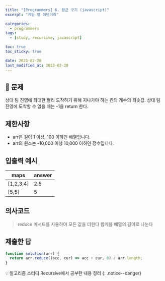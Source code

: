 ```yaml
---
title: "[Programmers] 6. 평균 구기 (javascript)"
excerpt: "게임 맵 최단거리"

categories:
  - programmers
tags:
  - [study, recursive, javascript]

toc: true
toc_sticky: true

date: 2023-02-20
last_modified_at: 2023-02-20
---
```


## 🤔 문제

상대 팀 진영에 최대한 빨리 도착하기 위해 지나가야 하는 칸의 개수의 최솟값.
상대 팀 진영에 도착할 수 없을 때는 -1을 return 한다.

## 제한사항

- arr은 길이 1 이상, 100 이하인 배열입니다.
- arr의 원소는 -10,000 이상 10,000 이하인 정수입니다.

## 입출력 예시

| maps      | answer |
| --------- | ------ |
| [1,2,3,4] | 2.5    |
| [5,5]     | 5      |

## 의사코드

> reduce 메서드를 사용하여 모든 값을 더한다
> 합계를 배열의 길이로 나눈다

## 제출한 답

```javascript
function solution(arr) {
  return arr.reduce((acc, cur) => acc + cur, 0) / arr.length;
}
```

💡 알고리즘 스터디 Recursive에서 공부한 내용 정리
{: .notice--danger}
